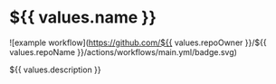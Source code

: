 # ${{ values.name }}

![example workflow](https://github.com/${{ values.repoOwner }}/${{ values.repoName }}/actions/workflows/main.yml/badge.svg)

${{ values.description }}
